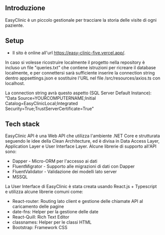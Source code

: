 ## Introduzione

EasyClinic è un piccolo gestionale per tracciare la storia delle visite di ogni paziente.

## Setup

- Il sito è online all'url https://easy-clinic-five.vercel.app/.

In caso si volesse ricostruire localmente il progetto nella repository è incluso un file "queries.txt" che contiene istruzioni per ricreare il database localmente, e per connettersi sarà sufficiente inserire la connection string dentro appsettings.json e sostituire l'URL nel file /src/resources/axios.ts con localhost.

La connection string avrà questo aspetto (SQL Server Default Instance):
"Data Source=YOURCOMPUTERNAME;Initial Catalog=EasyClinicLocal;Integrated Security=True;TrustServerCertificate=True"

## Tech stack

EasyClinic API è una Web API che utilizza l'ambiente .NET Core e strutturata seguendo le idee della Clean Architecture, ed è divisa in Data Access Layer, Application Layer e User Interface Layer.
Alcune librerie di supporto all'API sono:

- Dapper - Micro-ORM per l'accesso ai dati
- FluentMigrator - Supporto alle migrazioni di dati con Dapper
- FluentValidator - Validazione dei modelli lato server
- MSSQL

La User Interface di EasyClinic è stata creata usando React.js + Typescript e utilizza alcune librerie comuni come:

- React-router: Routing lato client e gestione delle chiamate API al caricamento delle pagine
- date-fns: Helper per la gestione delle date
- React-Quill: Rich Text Editor
- classnames: Helper per le classi HTML
- Bootstrap: Framework CSS
